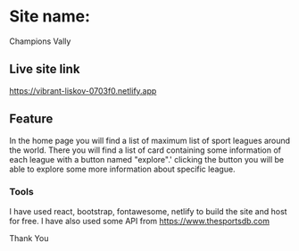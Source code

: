 # Site name:
Champions Vally
## Live site link
https://vibrant-liskov-0703f0.netlify.app
## Feature
In the home page you will find a list of maximum list of sport leagues around the world.
There you will find a list of card containing some information of each league with a button named "explore".'
clicking the button you will be able to explore some more information about specific league.

### Tools
I have used react, bootstrap, fontawesome, netlify to build the site and host for free.
I have also used some API from https://www.thesportsdb.com

Thank You